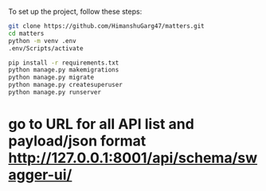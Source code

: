 To set up the project, follow these steps:

```bash
git clone https://github.com/HimanshuGarg47/matters.git
cd matters
python -m venv .env
.env/Scripts/activate

pip install -r requirements.txt
python manage.py makemigrations
python manage.py migrate
python manage.py createsuperuser
python manage.py runserver


```
# go to URL for all API list and payload/json format    http://127.0.0.1:8001/api/schema/swagger-ui/
